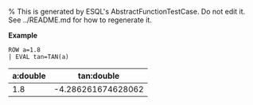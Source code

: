 % This is generated by ESQL's AbstractFunctionTestCase. Do not edit it. See ../README.md for how to regenerate it.

**Example**

```esql
ROW a=1.8
| EVAL tan=TAN(a)
```

| a:double | tan:double |
| --- | --- |
| 1.8 | -4.286261674628062 |



